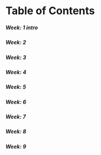 

# Table of Contents 

#####  Week: 1 intro
#####  Week: 2
#####  Week: 3
#####  Week: 4
#####  Week: 5
#####  Week: 6
#####  Week: 7
#####  Week: 8
#####  Week: 9
